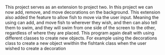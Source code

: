 This project serves as an extension to project two. In this project we can now add, remove, and move decorations on the background.
This extension also added the feature to allow fish to move via the user input. Meaning the using can add, and move fish to wherever they wish, and then can also tell them to swim, and they will swim from one side of the screen to the other, regardless of where they are placed.
This program again dealt with using different classes to create new objects. For example using the decorations class to create a new object wwithin the fishtank class when the user wished to create a decoration
